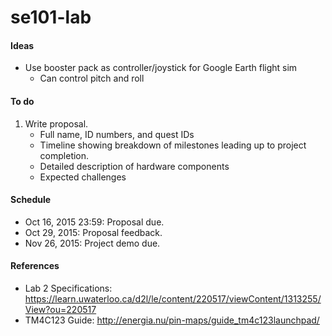 se101-lab
======

#### Ideas
- Use booster pack as controller/joystick for Google Earth flight sim
  - Can control pitch and roll

#### To do
1. Write proposal.
	- Full name, ID numbers, and quest IDs
	- Timeline showing breakdown of milestones leading up to project completion.
	- Detailed description of hardware components
	- Expected challenges

#### Schedule
- Oct 16, 2015 23:59: Proposal due.
- Oct 29, 2015: Proposal feedback.
- Nov 26, 2015: Project demo due.

#### References
- Lab 2 Specifications: https://learn.uwaterloo.ca/d2l/le/content/220517/viewContent/1313255/View?ou=220517
- TM4C123 Guide: http://energia.nu/pin-maps/guide_tm4c123launchpad/
